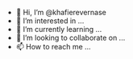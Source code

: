 - 👋 Hi, I’m @khafierevernase
- 👀 I’m interested in ...
- 🌱 I’m currently learning ...
- 💞️ I’m looking to collaborate on ...
- 📫 How to reach me ...

<!---
khafierevernase/khafierevernase is a ✨ special ✨ repository because its `README.md` (this file) appears on your GitHub profile.
You can click the Preview link to take a look at your changes.
--->
